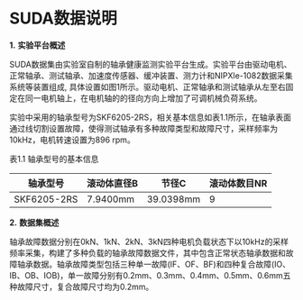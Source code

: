 # SUDA数据说明
**1.** **实验平台概述**

​		SUDA数据集由实验室自制的轴承健康监测实验平台生成。实验平台由驱动电机、正常轴承、测试轴承、加速度传感器、缓冲装置、测力计和NIPXle-1082数据采集系统等装置组成, 具体设置如图1所示。驱动电机、正常轴承和测试轴承从左至右固定在同一电机轴上，在电机轴的的径向方向上增加了可调机械负荷系统。

​		实验中采用的轴承型号为SKF6205-2RS，相关基本信息如表1.1所示，在轴承表面通过线切割设置故障，使得测试轴承有多种故障类型和故障尺寸，采样频率为10kHz，电机转速设置为896 rpm。

表1.1 轴承型号的基本信息

| 轴承型号    | 滚动体直径B | 节径C     | 滚动体数目NR |
| ----------- | ----------- | --------- | ------------ |
| SKF6205-2RS | 7.9400mm    | 39.0398mm | 9            |

 

**2.** **数据集概述**

​		轴承故障数据分别在0kN、1kN、2kN、3kN四种电机负载状态下以10kHz的采样频率采集，构建了多种负载的轴承故障数据文件，其中包含正常状态轴承数据和故障轴承数据。轴承故障类型包括三种单一故障(IF、OF、BF)和四种复合故障(IO、IB、OB、IOB)，单一故障分别有0.2mm、0.3mm、0.4mm、0.5mm、0.6mm五种故障尺寸，复合故障尺寸均为0.2mm。



